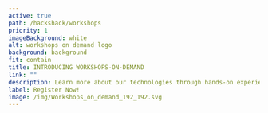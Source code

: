 ```yaml
---
active: true
path: /hackshack/workshops
priority: 1
imageBackground: white
alt: workshops on demand logo
background: background
fit: contain
title: INTRODUCING WORKSHOPS-ON-DEMAND
link: ""
description: Learn more about our technologies through hands-on experience.
label: Register Now!
image: /img/Workshops_on_demand_192_192.svg
---
```

